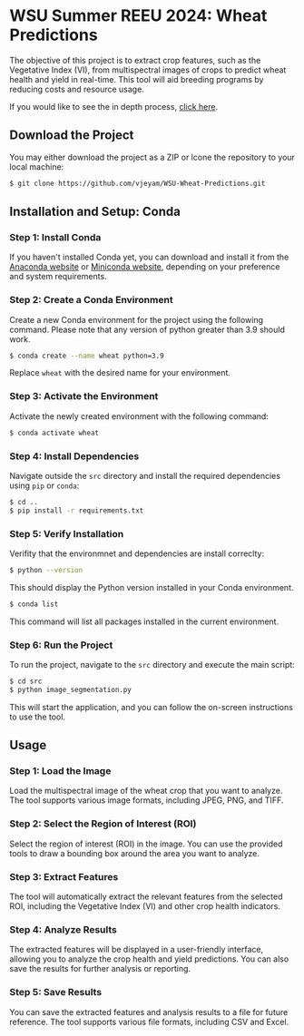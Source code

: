 # WSU Summer REEU 2024: Wheat Predictions

The objective of this project is to extract crop features, such as the Vegetative Index (VI), from multispectral images of crops to predict wheat health and yield in real-time. This tool will aid breeding programs by reducing costs and resource usage.

If you would like to see the in depth process, [click here](Solution.md).

## Download the Project

You may either download the project as a ZIP or lcone the repository to your local machine:

```bash
$ git clone https://github.com/vjeyam/WSU-Wheat-Predictions.git
```

## Installation and Setup: Conda

### Step 1: Install Conda

If you haven't installed Conda yet, you can download and install it from the [Anaconda website](https://www.anaconda.com/products/distribution) or [Miniconda website](https://docs.conda.io/en/latest/miniconda.html), depending on your preference and system requirements.

### Step 2: Create a Conda Environment

Create a new Conda environment for the project using the following command. Please note that any version of python greater than 3.9 should work.

```bash
$ conda create --name wheat python=3.9
```

Replace `wheat` with the desired name for your environment.

### Step 3: Activate the Environment

Activate the newly created environment with the following command:

```bash
$ conda activate wheat
```

### Step 4: Install Dependencies

Navigate outside the `src` directory and install the required dependencies using `pip` or `conda`:

```bash
$ cd ..
$ pip install -r requirements.txt
```

### Step 5: Verify Installation

Verifity that the environmnet and dependencies are install correclty:

```bash
$ python --version
```

This should display the Python version installed in your Conda environment.

```bash
$ conda list
```

This command will list all packages installed in the current environment.

### Step 6: Run the Project
To run the project, navigate to the `src` directory and execute the main script:

```bash
$ cd src
$ python image_segmentation.py
```

This will start the application, and you can follow the on-screen instructions to use the tool.

## Usage

### Step 1: Load the Image

Load the multispectral image of the wheat crop that you want to analyze. The tool supports various image formats, including JPEG, PNG, and TIFF.

### Step 2: Select the Region of Interest (ROI)

Select the region of interest (ROI) in the image. You can use the provided tools to draw a bounding box around the area you want to analyze.

### Step 3: Extract Features

The tool will automatically extract the relevant features from the selected ROI, including the Vegetative Index (VI) and other crop health indicators.

### Step 4: Analyze Results

The extracted features will be displayed in a user-friendly interface, allowing you to analyze the crop health and yield predictions. You can also save the results for further analysis or reporting.

### Step 5: Save Results

You can save the extracted features and analysis results to a file for future reference. The tool supports various file formats, including CSV and Excel.
